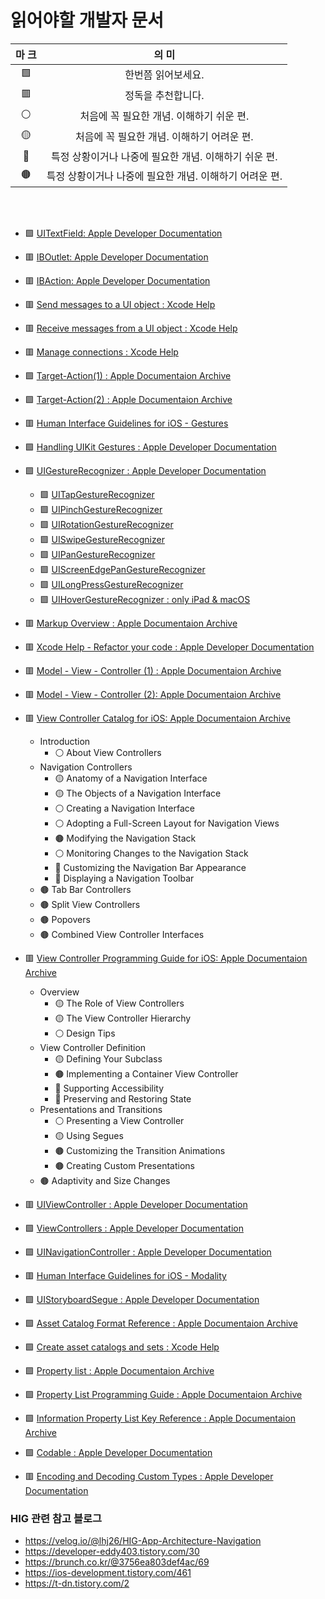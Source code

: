 # 읽어야할 개발자 문서


|  마  크  |  의  미  |
| :-------: | :-------: |
| 🟩 |  한번쯤 읽어보세요. |
| 🟥 |  정독을 추천합니다. |
| ⚪️ |  처음에 꼭 필요한 개념. 이해하기 쉬운 편. |
| 🟡 |  처음에 꼭 필요한 개념. 이해하기 어려운 편. |
| 🔵 |  특정 상황이거나 나중에 필요한 개념. 이해하기 쉬운 편. |
| 🟤 |  특정 상황이거나 나중에 필요한 개념. 이해하기 어려운 편. |


<br><br>


- 🟩 [UITextField: Apple Developer Documentation](https://developer.apple.com/documentation/uikit/uitextfield)
- 🟥 [IBOutlet: Apple Developer Documentation](https://developer.apple.com/documentation/appkit/constants/interface_builder_constants/iboutlet)
- 🟥 [IBAction: Apple Developer Documentation](https://developer.apple.com/documentation/appkit/constants/interface_builder_constants/ibaction)

- 🟥 [Send messages to a UI object : Xcode Help](https://help.apple.com/xcode/mac/#/devc06f7ee11)
- 🟥 [Receive messages from a UI object : Xcode Help](https://help.apple.com/xcode/mac/#/dev9662c7670)
- 🟥 [Manage connections : Xcode Help](https://help.apple.com/xcode/mac/#/devc0cdc8c7a)


- 🟩 [Target-Action(1) : Apple Documentaion Archive](https://developer.apple.com/library/content/documentation/General/Conceptual/Devpedia-CocoaApp/TargetAction.html)
- 🟩 [Target-Action(2) : Apple Documentaion Archive](https://developer.apple.com/library/content/documentation/General/Conceptual/CocoaEncyclopedia/Target-Action/Target-Action.html)


- 🟥 [Human Interface Guidelines for iOS - Gestures](https://developer.apple.com/design/human-interface-guidelines/gestures)

- 🟩 [Handling UIKit Gestures : Apple Developer Documentation](https://developer.apple.com/documentation/uikit/touches_presses_and_gestures/handling_uikit_gestures)

- 🟩 [UIGestureRecognizer : Apple Developer Documentation](https://developer.apple.com/documentation/uikit/touches_presses_and_gestures/handling_uikit_gestures)
    - 🟩 [UITapGestureRecognizer](https://developer.apple.com/documentation/uikit/uitapgesturerecognizer)
    - 🟩 [UIPinchGestureRecognizer](https://developer.apple.com/documentation/uikit/uipinchgesturerecognizer)
    - 🟩 [UIRotationGestureRecognizer](https://developer.apple.com/documentation/uikit/uirotationgesturerecognizer)
    - 🟩 [UISwipeGestureRecognizer](https://developer.apple.com/documentation/uikit/uiswipegesturerecognizer)
    - 🟩 [UIPanGestureRecognizer](https://developer.apple.com/documentation/uikit/uipangesturerecognizer)
    - 🟩 [UIScreenEdgePanGestureRecognizer](https://developer.apple.com/documentation/uikit/uiscreenedgepangesturerecognizer)
    - 🟩 [UILongPressGestureRecognizer](https://developer.apple.com/documentation/uikit/uilongpressgesturerecognizer)
    - 🟩 [UIHoverGestureRecognizer : only iPad & macOS](https://developer.apple.com/documentation/uikit/uihovergesturerecognizer)

- 🟥 [Markup Overview : Apple Documentaion Archive](https://developer.apple.com/library/archive/documentation/Xcode/Reference/xcode_markup_formatting_ref/index.html)

- 🟥 [Xcode Help - Refactor your code : Apple Developer Documentation](https://developer.apple.com/documentation/xcode/finding-and-refactoring-code)



- 🟥 [Model - View - Controller (1) : Apple Documentaion Archive](https://developer.apple.com/library/archive/documentation/General/Conceptual/DevPedia-CocoaCore/MVC.html)

- 🟥 [Model - View - Controller (2): Apple Documentaion Archive](https://developer.apple.com/library/archive/documentation/General/Conceptual/CocoaEncyclopedia/Model-View-Controller/Model-View-Controller.html)

- 🟥 [View Controller Catalog for iOS: Apple Documentaion Archive](https://developer.apple.com/library/archive/documentation/WindowsViews/Conceptual/ViewControllerCatalog/Introduction.html)
    - Introduction
        - ⚪️ About View Controllers
    - Navigation Controllers
        - 🟡 Anatomy of a Navigation Interface
        - 🟡 The Objects of a Navigation Interface
        - ⚪️ Creating a Navigation Interface
        - ⚪️ Adopting a Full-Screen Layout for Navigation Views
        - 🟤 Modifying the Navigation Stack
        - ⚪️ Monitoring Changes to the Navigation Stack
        - 🔵 Customizing the Navigation Bar Appearance
        - 🔵 Displaying a Navigation Toolbar
    - 🟤 Tab Bar Controllers
    - 🟤 Split View Controllers
    - 🟤 Popovers
    - 🟤 Combined View Controller Interfaces
    
- 🟥 [View Controller Programming Guide for iOS: Apple Documentaion Archive](https://developer.apple.com/library/archive/featuredarticles/ViewControllerPGforiPhoneOS/index.html#//apple_ref/doc/uid/TP40007457)
    - Overview
        - 🟡 The Role of View Controllers
        - 🟡 The View Controller Hierarchy
        - ⚪️ Design Tips
    - View Controller Definition
        - 🟡 Defining Your Subclass
        - 🟤 Implementing a Container View Controller
        - 🔵 Supporting Accessibility
        - 🔵 Preserving and Restoring State
    - Presentations and Transitions
        - ⚪️ Presenting a View Controller
        - 🟡 Using Segues
        - 🟤 Customizing the Transition Animations
        - 🟤 Creating Custom Presentations
    - 🟤 Adaptivity and Size Changes
        
- 🟥 [UIViewController : Apple Developer Documentation](https://developer.apple.com/documentation/uikit/uiviewcontroller)

- 🟩 [ViewControllers : Apple Developer Documentation](https://developer.apple.com/documentation/uikit/view_controllers)

- 🟩 [UINavigationController : Apple Developer Documentation](https://developer.apple.com/documentation/uikit/uinavigationcontroller)

- 🟥 [Human Interface Guidelines for iOS - Modality](https://developer.apple.com/design/human-interface-guidelines/modality)

- 🟩 [UIStoryboardSegue : Apple Developer Documentation](https://developer.apple.com/documentation/uikit/uistoryboardsegue)

- 🟩 [Asset Catalog Format Reference : Apple Documentaion Archive](https://developer.apple.com/library/archive/documentation/Xcode/Reference/xcode_ref-Asset_Catalog_Format/)

- 🟩 [Create asset catalogs and sets : Xcode Help](http://help.apple.com/xcode/mac/current/#/dev10510b1f7)

- 🟩 [Property list : Apple Documentaion Archive](https://developer.apple.com/library/archive/documentation/General/Conceptual/DevPedia-CocoaCore/PropertyList.html)

- 🟩 [Property List Programming Guide : Apple Documentaion Archive](https://developer.apple.com/library/content/documentation/Cocoa/Conceptual/PropertyLists/Introduction/Introduction.html)

- 🟩 [Information Property List Key Reference : Apple Documentaion Archive](https://developer.apple.com/library/archive/documentation/General/Reference/InfoPlistKeyReference/Introduction/Introduction.html)

- 🟩 [Codable : Apple Developer Documentation](https://developer.apple.com/documentation/swift/codable)

- 🟥 [Encoding and Decoding Custom Types : Apple Developer Documentation](https://developer.apple.com/documentation/foundation/archives_and_serialization/encoding_and_decoding_custom_types)


### HIG 관련 참고 블로그
- https://velog.io/@lhj26/HIG-App-Architecture-Navigation
- https://developer-eddy403.tistory.com/30
- https://brunch.co.kr/@3756ea803def4ac/69
- https://ios-development.tistory.com/461
- https://t-dn.tistory.com/2
